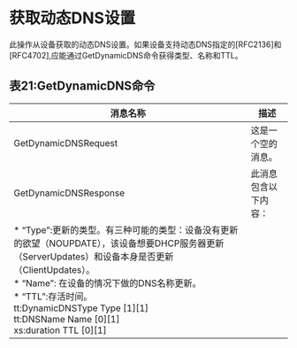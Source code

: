 # 获取动态DNS设置

此操作从设备获取的动态DNS设置。如果设备支持动态DNS指定的[RFC2136]和[RFC4702],应能通过GetDynamicDNS命令获得类型、名称和TTL。

## 表21:GetDynamicDNS命令

消息名称|描述
----|----
GetDynamicDNSRequest |这是一个空的消息。
GetDynamicDNSResponse |此消息包含以下内容：
 | * “Type”:更新的类型。有三种可能的类型：设备没有更新的欲望（NOUPDATE），该设备想要DHCP服务器更新（ServerUpdates）和设备本身是否更新（ClientUpdates）。 <br /> * “Name”: 在设备的情况下做的DNS名称更新。 <br /> * “TTL”:存活时间。 <br/>  tt:DynamicDNSType Type [1][1] <br/> tt:DNSName Name [0][1] <br/> xs:duration TTL [0][1]


